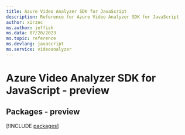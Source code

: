 ```yaml
---
title: Azure Video Analyzer SDK for JavaScript
description: Reference for Azure Video Analyzer SDK for JavaScript
author: xirzec
ms.author: jeffish
ms.data: 07/20/2023
ms.topic: reference
ms.devlang: javascript
ms.service: videoanalyzer
---
```

# Azure Video Analyzer SDK for JavaScript - preview
## Packages - preview
[!INCLUDE [packages](video-analyzer-index.md)]